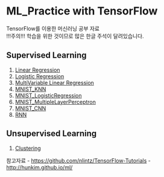 
ML_Practice with TensorFlow
========

TensorFlow를 이용한 머신러닝 공부 자료 
<br>
!!!주의!!! 학습을 위한 것이므로 많은 한글 주석이 달려있습니다.

## Supervised Learning
1. <a href="https://github.com/proauto/ML_Practice/blob/master/LinearRegression.py">Linear Regression</a>
2. <a href="https://github.com/proauto/ML_Practice/blob/master/LogisticRegression.py">Logistic Regression</a>
3. <a href="https://github.com/proauto/ML_Practice/blob/master/MultivariableLinearRegression.py">MultiVariable Linear Regression</a>
4. <a href="https://github.com/proauto/ML_Practice/blob/master/MNIST_KNN.py">MNIST_KNN</a>
5. <a href="https://github.com/proauto/ML_Practice/blob/master/MNIST_LogisticRegression.py">MNIST_LogisticRegression</a>
6. <a href="https://github.com/proauto/ML_Practice/blob/master/MNIST_MultipleLayerPerceptron.py">MNIST_MultipleLayerPerceptron</a>
7. <a href="https://github.com/proauto/ML_Practice/blob/master/MNIST_CNN.py">MNIST_CNN</a>
8. <a href="https://github.com/proauto/ML_Practice/blob/master/RNN.py">RNN</a>

## Unsupervised Learning
1. <a href="https://github.com/proauto/ML_Practice/blob/master/Clustering.py">Clustering</a>



참고자료 - https://github.com/nlintz/TensorFlow-Tutorials
       - http://hunkim.github.io/ml/
